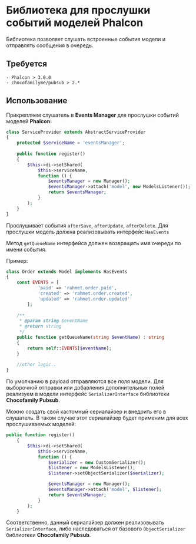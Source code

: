 # Библиотека для прослушки событий моделей Phalcon

Библиотека позволяет слушать встроенные события модели и отправлять сообщения в очередь.

## Требуется
    - Phalcon > 3.0.0
    - chocofamilyme/pubsub > 2.*
    
## Использование

Прикрепляем слушатель в **Events Manager** для прослушки событий моделей **Phalcon:**

````php
class ServiceProvider extends AbstractServiceProvider
{
    protected $serviceName = 'eventsManager';
   
    public function register()
    {
        $this->di->setShared(
            $this->serviceName,
            function () {
                $eventsManager = new Manager();
                $eventsManager->attach('model', new ModelsListener());
                return $eventsManager;
            }
        );
    }
}
````

Прослушивает события ``afterSave``, ``afterUpdate``, ``afterDelete``. Для прослушки модель должна реализовывать 
интерфейс ``HasEvents``

Метод ``getQueueName`` интерфейса должен возвращать имя очереди по имени события.

Пример:

````php
class Order extends Model implements HasEvents
{
    const EVENTS = [
            'paid' => 'rahmet.order.paid',
            'created' => 'rahmet.order.created',
            'updated' => 'rahmet.order.updated'
        ];
        
    /**
     * @param string $eventName
     * @return string
     */
    public function getQueueName(string $eventName) : string
    {
        return self::EVENTS[$eventName];
    }
    
    //other logic..
}
````

По умолчанию в payload отправляются все поля модели. Для выборочной отправки или добавления дополнительных полей
реализуем в модели интерфейс ``SerializerInterface`` библиотеки **Chocofamily Pubsub**.

Можно создать свой кастомный сериалайзер и внедрить его в слушатель. В таком случае этот сериалайзер будет
применим для всех прослушиваемых моделей:

````php
public function register()
    {
        $this->di->setShared(
            $this->serviceName,
            function () {
                $serializer = new CustomSerializer();
                $listener = new ModelsListener();
                $listener->setObjectSerializer($serializer);

                $eventsManager = new Manager();
                $eventsManager->attach('model', $listener);
                return $eventsManager;
            }
        );
    }
````

Соответственно, данный сериалайзер должен реализовывать ``SerializerInterface``, либо наследоваться от базового
``ObjectSerializer`` библиотеки **Chocofamily Pubsub**.